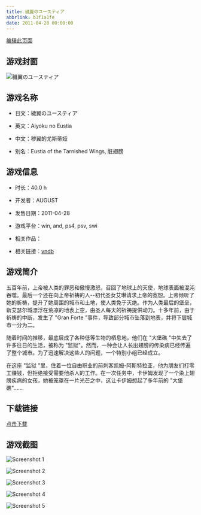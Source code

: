 ```yaml
---
title: 穢翼のユースティア
abbrlink: b3f1a1fe
date: 2011-04-28 00:00:00
---
```

[编辑此页面](https://github.com/ACG-3/ADV3-source/blob/main/source/_posts/%E7%A9%A2%E7%BF%BC%E3%81%AE%E3%83%A6%E3%83%BC%E3%82%B9%E3%83%86%E3%82%A3%E3%82%A2.md)

## 游戏封面

![穢翼のユースティア](https://pan.timero.xyz/d/onedrive/img_lib_001/%E7%A9%A2%E7%BF%BC%E3%81%AE%E3%83%A6%E3%83%BC%E3%82%B9%E3%83%86%E3%82%A3%E3%82%A2_cover.avif)


## 游戏名称

- 日文：穢翼のユースティア
- 英文：Aiyoku no Eustia
- 中文：秽翼的尤斯蒂娅

- 别名：Eustia of the Tarnished Wings, 脏翅膀


## 游戏信息

- 时长：40.0 h
- 开发者：AUGUST
- 发售日期：2011-04-28
- 游戏平台：win, and, ps4, psv, swi
- 相关作品：

- 相关链接：[vndb](https://vndb.org/v3770)


## 游戏简介

五百年前，上帝被人类的罪恶和傲慢激怒，召回了地球上的天使，地球表面被混沌吞噬。最后一个还在向上帝祈祷的人--初代圣女艾琳请求上帝的宽恕。上帝倾听了她的祈祷，提升了她周围的城市和土地，使人类免于灭绝。作为人类最后的堡垒，新艾瑟尔城漂浮在荒凉的地表上空，由圣人每天的祈祷提供动力。十多年前，由于祈祷的中断，发生了 "Gran Forte "事件，导致部分城市坠落到地表，并将下层城市一分为二。

随着时间的推移，最底层成了各种低等生物的栖息地，他们在 "大堡礁 "中失去了许多往日的生活，被称为 "监狱"。然而，一种会让人长出翅膀的传染病已经传遍了整个城市。为了迅速解决这些人的问题，一个特别小组已经成立。

在这座 "监狱 "里，住着一位自由职业的前刺客凯姆-阿斯特拉亚，他为朋友们打零工赚钱，但拒绝接受需要他杀人的工作。在一次任务中，卡伊姆发现了一个染上翅膀疾病的女孩，她被笼罩在一片光芒之中，这让卡伊姆想起了多年前的 "大堡礁"......


## 下载链接

[点击下载](https://pan.timero.xyz/onedrive/adv_lib_001/%E7%A9%A2%E7%BF%BC%E3%81%AE%E3%83%A6%E3%83%BC%E3%82%B9%E3%83%86%E3%82%A3%E3%82%A2)


## 游戏截图


![Screenshot 1](https://pan.timero.xyz/d/onedrive/img_lib_001/%E7%A9%A2%E7%BF%BC%E3%81%AE%E3%83%A6%E3%83%BC%E3%82%B9%E3%83%86%E3%82%A3%E3%82%A2_Screenshot_1.avif)

![Screenshot 2](https://pan.timero.xyz/d/onedrive/img_lib_001/%E7%A9%A2%E7%BF%BC%E3%81%AE%E3%83%A6%E3%83%BC%E3%82%B9%E3%83%86%E3%82%A3%E3%82%A2_Screenshot_2.avif)

![Screenshot 3](https://pan.timero.xyz/d/onedrive/img_lib_001/%E7%A9%A2%E7%BF%BC%E3%81%AE%E3%83%A6%E3%83%BC%E3%82%B9%E3%83%86%E3%82%A3%E3%82%A2_Screenshot_3.avif)

![Screenshot 4](https://pan.timero.xyz/d/onedrive/img_lib_001/%E7%A9%A2%E7%BF%BC%E3%81%AE%E3%83%A6%E3%83%BC%E3%82%B9%E3%83%86%E3%82%A3%E3%82%A2_Screenshot_4.avif)

![Screenshot 5](https://pan.timero.xyz/d/onedrive/img_lib_001/%E7%A9%A2%E7%BF%BC%E3%81%AE%E3%83%A6%E3%83%BC%E3%82%B9%E3%83%86%E3%82%A3%E3%82%A2_Screenshot_5.avif)

